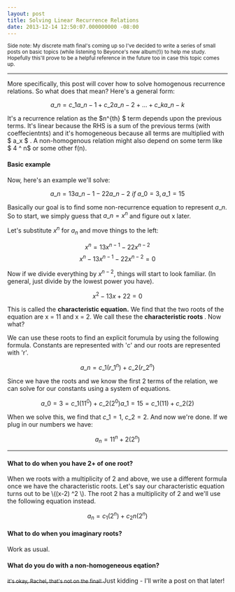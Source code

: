 ```yaml
---
layout: post
title: Solving Linear Recurrence Relations
date: 2013-12-14 12:50:07.000000000 -08:00
---
```

<small> Side note: My discrete math final's coming up so I've decided to write a series of small posts on basic topics (while listening to Beyonce's new album(!)) to help me study. Hopefully this'll prove to be a helpful reference in the future too in case this topic comes up.</small>

----
More specifically, this post will cover how to solve homogenous recurrence relations.  So what does that mean? Here's a general form:


$$ a\_n = c\_1 a\_{n-1} + c\_2 a\_{n-2} + ... + c\_k a\_{n-k}  $$

It's a recurrence relation as the $n^{th} $ term depends upon the previous terms. It's linear because the RHS is a sum of the previous terms (with coeffecientnts) and it's homogeneous because all terms are multiplied with $ a\_x $ . A non-homogenous relation might also depend on some term like $ 4 ^ n$ or some other f(n). 

<h4> Basic example </h4>
Now, here's an example we'll solve:

$$ a\_n = 13 a\_{n-1} - 22 a\_{n-2} \: if  \:a\_0 = 3, a\_1 = 15 $$


Basically our goal is to find some non-recurrence equation to represent $a\_n$. So to start, we simply guess that $a\_n = x ^n$ and figure out x later. 

Let's substitute $x^n$ for $a_n$ and move things to the left:

$$ x^n = 13 x ^{n-1} - 22 x^{n-2}$$
$$ x^n -  13 x ^{n-1} - 22 x^{n-2} = 0 $$
 
Now if we divide everything by $x^{n-2}$, things will start to look familiar. (In general, just divide by the lowest power you have).

$$ x^2 -  13 x  + 22 = 0 $$

This is called the <b>characteristic equation.</b> We find that the two roots of the equation are x = 11 and x = 2. We call these the <b> characteristic roots </b>. Now what?

We can use these roots to find an explicit forumula by using the following formula. Constants are represented with 'c' and our roots are represented with 'r'. 

$$ a\_n = c\_1 (r\_1^ n)  + c\_2 (r\_2^ n) $$ 

Since we have the roots and we know the first 2 terms of the relation, we can solve for our constants using a system of equations.

$$ a\_0 = 3 =  c\_1 (11^ 0)  + c\_2 (2^ 0)
a\_1 = 15 =   c\_1 (11)  + c\_2 (2) $$

When we solve this, we find that $c\_1 =1, \: c\_2 = 2$. And now we're done. If we plug in our numbers we have:

$$a_n = 11^n + 2(2 ^n) $$

---


 <h4> What to do when you have 2+ of one root?</h4>
When we roots with a multiplicity of 2 and above, we use a different formula once we have the characteristic roots. Let's say our characteristic equation turns out to be \((x-2) ^2 \). The root 2 has a multiplicity of 2 and we'll use the following equation instead.
 
 $$a_n = c_1 (2 ^n) + c_2 n (2^n)$$
 

 
 
 
 <h4> What to do when you imaginary roots?</h4>
 Work as usual.
 
<h4> What do you do with a non-homogeneous eqation?</h4>
<s> <small> it's okay, Rachel, that's not on the final! </small></s>
Just kidding - I'll write a post on that later!







